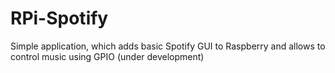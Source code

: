 # RPi-Spotify
Simple application, which adds basic Spotify GUI to Raspberry and allows to control music using GPIO
(under development)
